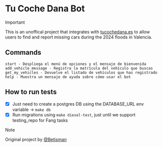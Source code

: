 # Tu Coche Dana Bot

> [!IMPORTANT]
> This is an unoffical project that integrates with [tucochedana.es](https://tucochedana.es/) to allow users to find and report missing cars during the 2024 floods in Valencia.

## Commands

```text
start - Despliega el menú de opciones y el mensaje de bienvenida
add_vehicle_message - Registra la matrícula del vehículo que buscas
get_my_vehicles - Devuelve el listado de vehículos que has registrado
help - Muestra un mensaje de ayuda sobre cómo usar el bot
```

## How to run tests

- [x] Just need to create a postgres DB using the DATABASE_URL env variable -> `make db`
- [x] Run migrations using `make diesel-test`, just until we support testing_repo for Fang tasks

> [!NOTE]
> Original project by [@Betisman](https://github.com/Betisman/tucochedana-checker)